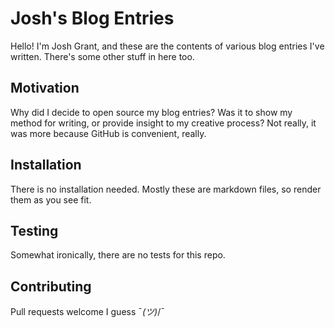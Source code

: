 # Josh's Blog Entries

Hello! I'm Josh Grant, and these are the contents of various blog entries I've written. There's some other stuff in here too.

## Motivation

Why did I decide to open source my blog entries? Was it to show my method for writing, or provide insight to my creative process? Not really, it was more because GitHub is convenient, really.

## Installation

There is no installation needed. Mostly these are markdown files, so render them as you see fit.

## Testing

Somewhat ironically, there are no tests for this repo.

## Contributing

Pull requests welcome I guess ¯_(ツ)_/¯
